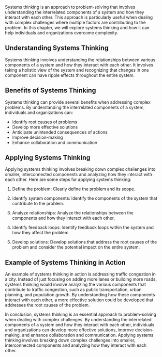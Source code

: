 
Systems thinking is an approach to problem-solving that involves understanding the interrelated components of a system and how they interact with each other. This approach is particularly useful when dealing with complex challenges where multiple factors are contributing to the problem. In this chapter, we will explore systems thinking and how it can help individuals and organizations overcome complexity.

Understanding Systems Thinking
------------------------------

Systems thinking involves understanding the relationships between various components of a system and how they interact with each other. It involves taking a holistic view of the system and recognizing that changes in one component can have ripple effects throughout the entire system.

Benefits of Systems Thinking
----------------------------

Systems thinking can provide several benefits when addressing complex problems. By understanding the interrelated components of a system, individuals and organizations can:

* Identify root causes of problems
* Develop more effective solutions
* Anticipate unintended consequences of actions
* Improve decision-making
* Enhance collaboration and communication

Applying Systems Thinking
-------------------------

Applying systems thinking involves breaking down complex challenges into smaller, interconnected components and analyzing how they interact with each other. Here are some steps for applying systems thinking:

1. Define the problem: Clearly define the problem and its scope.

2. Identify system components: Identify the components of the system that contribute to the problem.

3. Analyze relationships: Analyze the relationships between the components and how they interact with each other.

4. Identify feedback loops: Identify feedback loops within the system and how they affect the problem.

5. Develop solutions: Develop solutions that address the root causes of the problem and consider the potential impact on the entire system.

Example of Systems Thinking in Action
-------------------------------------

An example of systems thinking in action is addressing traffic congestion in a city. Instead of just focusing on adding more lanes or building more roads, systems thinking would involve analyzing the various components that contribute to traffic congestion, such as public transportation, urban planning, and population growth. By understanding how these components interact with each other, a more effective solution could be developed that addresses the root causes of the problem.

In conclusion, systems thinking is an essential approach to problem-solving when dealing with complex challenges. By understanding the interrelated components of a system and how they interact with each other, individuals and organizations can develop more effective solutions, improve decision-making, and enhance collaboration and communication. Applying systems thinking involves breaking down complex challenges into smaller, interconnected components and analyzing how they interact with each other.

